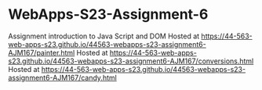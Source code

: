 
# WebApps-S23-Assignment-6
Assignment introduction to Java Script and DOM
Hosted at https://44-563-web-apps-s23.github.io/44563-webapps-s23-assignment6-AJM167/painter.html
Hosted at https://44-563-web-apps-s23.github.io/44563-webapps-s23-assignment6-AJM167/conversions.html
Hosted at https://44-563-web-apps-s23.github.io/44563-webapps-s23-assignment6-AJM167/candy.html